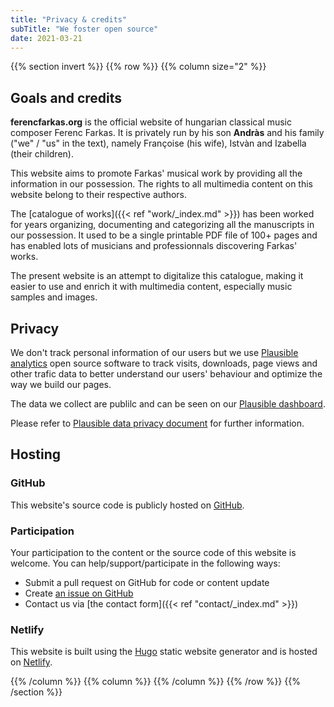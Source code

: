 ```yaml
---
title: "Privacy & credits"
subTitle: "We foster open source"
date: 2021-03-21
---
```


{{% section invert %}}
{{% row %}}
{{% column size="2" %}}

## Goals and credits

**ferencfarkas.org** is the official website of hungarian classical music
composer Ferenc Farkas. It is privately run by his son **Andràs** and
his family ("we" / "us" in the text), namely Françoise (his wife),
Istvàn and Izabella (their children).

This website aims to promote Farkas' musical work by providing all the
information in our possession. The rights to all multimedia content on
this website belong to their respective authors.

The [catalogue of works]({{< ref "work/_index.md" >}}) has been worked for
years organizing, documenting and categorizing all the manuscripts in our
possession. It used to be a single printable PDF file of 100+ pages and has
enabled lots of musicians and professionnals discovering Farkas' works.

The present website is an attempt to digitalize this catalogue, making it
easier to use and enrich it with multimedia content, especially music samples
and images.

## Privacy

We don't track personal information of our users but we use
[Plausible analytics](https://plausible.io) open source software to track
visits, downloads, page views and other trafic data to better understand our
users' behaviour and optimize the way we build our pages.

The data we collect are publilc and can be seen on our
[Plausible dashboard](https://plausible.io/ferencfarkas.org).

Please refer to [Plausible data privacy document](https://plausible.io/data-policy) for further information.

## Hosting

### GitHub
This website's source code is publicly hosted on
[GitHub](https://github.com/jota-one/ferencfarkas.org/).

### Participation
Your participation to the content or the source code of this website is
welcome. You can help/support/participate in the following ways:
- Submit a pull request on GitHub for code or content update
- Create [an issue on GitHub](https://github.com/jota-one/ferencfarkas.org/issues)
- Contact us via [the contact form]({{< ref "contact/_index.md" >}})

### Netlify
This website is built using the [Hugo](https://gohugo.io/) static website
generator and is hosted on [Netlify](https://www.netlify.com/).

{{% /column %}}
{{% column %}}
{{% /column %}}
{{% /row %}}
{{% /section %}}